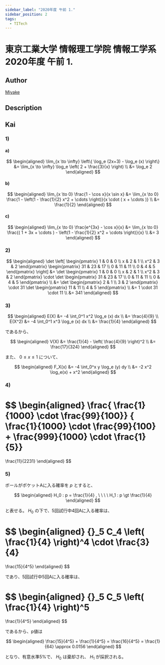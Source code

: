 ```yaml
---
sidebar_label: "2020年度 午前 1."
sidebar_position: 2
tags:
  - TITech
---
```

# 東京工業大学 情報理工学院 情報工学系 2020年度 午前 1.

## **Author**
[Miyake](https://miyake.github.io/exams/index.html)

## **Description**

## **Kai**
### 1)
#### a)

$$
  \begin{aligned}
  \lim_{x \to \infty}
  \left\{ \log_e (2x+3) - \log_e (x) \right\}
  &=
  \lim_{x \to \infty}
  \log_e \left( 2 + \frac{3}{x} \right)
  \\
  &=
  \log_e 2
  \end{aligned}
$$

#### b)

$$
  \begin{aligned}
  \lim_{x \to 0}
  \frac{1 - \cos x}{x \sin x}
  &=
  \lim_{x \to 0}
  \frac{1 - \left(1 - \frac{1}{2} x^2 + \cdots \right)}{x \cdot ( x + \cdots )}
  \\
  &=
  \frac{1}{2}
  \end{aligned}
$$

#### c)

$$
  \begin{aligned}
  \lim_{x \to 0}
  \frac{e^{3x} - \cos x}{x}
  &=
  \lim_{x \to 0}
  \frac{( 1 + 3x + \cdots ) - \left(1 - \frac{1}{2} x^2 + \cdots \right)}{x}
  \\
  &=
  3
  \end{aligned}
$$

### 2)

$$
\begin{aligned}
\det
\left[
\begin{pmatrix}
1 & 0 & 0 \\ x & 2 & 1 \\ x^2 & 3 & 2
\end{pmatrix}
\begin{pmatrix}
31 & 23 & 17 \\ 0 & 11 & 11 \\ 0 & 4 & 5
\end{pmatrix}
\right]
&=
\det
\begin{pmatrix}
1 & 0 & 0 \\ x & 2 & 1 \\ x^2 & 3 & 2
\end{pmatrix}
\cdot
\det
\begin{pmatrix}
31 & 23 & 17 \\ 0 & 11 & 11 \\ 0 & 4 & 5
\end{pmatrix}
\\
&=
\det
\begin{pmatrix}
2 & 1 \\ 3 & 2
\end{pmatrix}
\cdot
31
\det
\begin{pmatrix}
11 & 11 \\ 4 & 5
\end{pmatrix}
\\
&=
1 \cdot 31 \cdot 11
\\
&=
341
\end{aligned}
$$

### 3)

$$
\begin{aligned}
E(X)
&=
-4 \int_0^1 x^2 \log_e (x) dx
\\
&=
\frac{4}{9}
\\
E(X^2)
&=
-4 \int_0^1 x^3 \log_e (x) dx
\\
&=
\frac{1}{4}
\end{aligned}
$$

であるから、

$$
\begin{aligned}
V(X)
&=
\frac{1}{4} - \left( \frac{4}{9} \right)^2
\\
&=
\frac{17}{324}
\end{aligned}
$$

また、 $0 \leq x \leq 1$ について、

$$
\begin{aligned}
F_X(x)
&=
-4 \int_0^x y \log_e (y) dy
\\
&=
-2 x^2 \log_e(x) + x^2
\end{aligned}
$$

### 4)

$$
  \begin{aligned}
  \frac{ \frac{1}{1000} \cdot \frac{99}{100}}
  { \frac{1}{1000} \cdot \frac{99}{100} + \frac{999}{1000} \cdot \frac{1}{5}}
  =
  \frac{11}{2231}
  \end{aligned}
$$

### 5)
ボールがポケットAに入る確率を $p$ とすると、

$$
\begin{aligned}
H_0 : p = \frac{1}{4}
, \ \ \ \ 
H_1 : p \gt \frac{1}{4}
\end{aligned}
$$

と表せる。
$H_0$ の下で、5回試行中4回Aに入る確率は、

$$
\begin{aligned}
{}_5 C_4 \left( \frac{1}{4} \right)^4 \cdot \frac{3}{4}
=
\frac{15}{4^5}
\end{aligned}
$$

であり、5回試行中5回Aに入る確率は、

$$
\begin{aligned}
{}_5 C_5 \left( \frac{1}{4} \right)^5
=
\frac{1}{4^5}
\end{aligned}
$$

であるから、p値は

$$
\begin{aligned}
\frac{15}{4^5} + \frac{1}{4^5}
= \frac{16}{4^5}
= \frac{1}{64}
\approx
0.0156
\end{aligned}
$$

となり、有意水準5%で、 $H_0$ は棄却され、 $H_1$ が採択される。